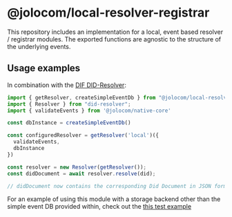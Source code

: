 # @jolocom/local-resolver-registrar
This repository includes an implementation for a local, event based resolver / registrar modules. The exported functions are agnostic to the structure of the underlying events.

## Usage examples
In combination with the [DIF DID-Resolver](https://github.com/decentralized-identity/did-resolver):

```typescript
import { getResolver, createSimpleEventDb } from "@jolocom/local-resolver-registrar";
import { Resolver } from "did-resolver";
import { validateEvents } from '@jolocom/native-core'

const dbInstance = createSimpleEventDb()

const configuredResolver = getResolver('local')({
  validateEvents,
  dbInstance
})

const resolver = new Resolver(getResolver());
const didDocument = await resolver.resolve(did);

// didDocument now contains the corresponding Did Document in JSON form.
```

For an example of using this module with a storage backend other than the simple event DB provided within, check out the [this test example](./tests/sdk.test.ts)
